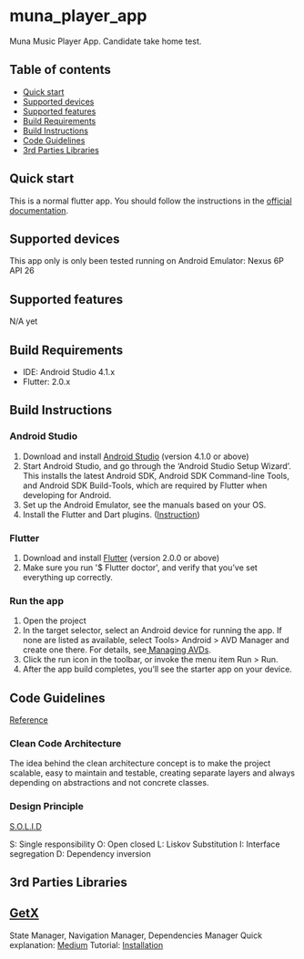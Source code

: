 # muna_player_app

Muna Music Player App. Candidate take home test.

## Table of contents

- [Quick start](#quick-start)
- [Supported devices](#supported-devices)
- [Supported features](#supported-features)
- [Build Requirements](#build-requirements)
- [Build Instructions](#build-instructions)
- [Code Guidelines](#code-guidelines)
- [3rd Parties Libraries](#3rd-parties-library)

## Quick start

This is a normal flutter app. You should follow the instructions in the [official documentation](https://flutter.io/docs/get-started/install).

## Supported devices

This app only is only been tested running on Android Emulator: Nexus 6P API 26

## Supported features

N/A yet

## Build Requirements

* IDE: Android Studio 4.1.x
* Flutter: 2.0.x

## Build Instructions

### Android Studio

1. Download and install [Android Studio](https://developer.android.com/studio) (version 4.1.0 or above)
2. Start Android Studio, and go through the ‘Android Studio Setup Wizard’. This installs the latest Android SDK, Android SDK Command-line Tools, and Android SDK Build-Tools, which are required by Flutter when developing for Android.
3. Set up the Android Emulator, see the manuals based on your OS.
4. Install the Flutter and Dart plugins. ([Instruction](https://flutter.dev/docs/get-started/editor))

### Flutter

1. Download and install [Flutter](https://flutter.dev/docs/get-started/) (version 2.0.0 or above)
2. Make sure you run '$ Flutter doctor', and verify that you’ve set everything up correctly.

### Run the app

1. Open the project
2. In the target selector, select an Android device for running the app. If none are listed as available, select Tools> Android > AVD Manager and create one there. For details, see[ Managing AVDs](https://developer.android.com/studio/run/managing-avds).
3. Click the run icon in the toolbar, or invoke the menu item Run > Run.
4. After the app build completes, you’ll see the starter app on your device.

## Code Guidelines
[Reference](https://rodrigolmti.medium.com/clean-architecture-no-flutter-1888c4baa6bc)

### Clean Code Architecture
The idea behind the clean architecture concept is to make the project scalable, easy to maintain and testable, creating separate layers and always depending on abstractions and not concrete classes.

### Design Principle

[S.O.L.I.D](https://en.wikipedia.org/wiki/SOLID)

S: Single responsibility
O: Open closed
L: Liskov Substitution
I: Interface segregation
D: Dependency inversion

## 3rd Parties Libraries

## [GetX](https://pub.dev/packages/get) 
State Manager, Navigation Manager, Dependencies Manager
Quick explanation: [Medium](https://medium.com/flutter-community/the-flutter-getx-ecosystem-state-management-881c7235511d)
Tutorial: [Installation](https://pub.dev/packages/get/install)

